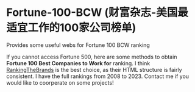 # Fortune-100-BCW (财富杂志-美国最适宜工作的100家公司榜单)
Provides some useful webs for Fortune 100 BCW ranking

If you cannot access Fortune 500, here are some methods to obtain **Fortune 100 Best Companies to Work for** ranking. I think [RankingTheBrands](https://www.rankingthebrands.com/) is the best choice, as their HTML structure is fairly consistent. I have the full rankings from 2008 to 2023. Contact me if you would like to coorperate on some projects!
